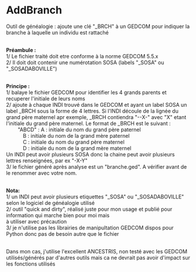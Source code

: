 # AddBranch
Outil de généalogie : ajoute une clé "_BRCH" à un GEDCOM pour indiquer la branche à laquelle un individu est rattaché

<br><b>Préambule :</b>
<br>1/ Le fichier traité doit etre conforme à la norme GEDCOM 5.5.x
<br>2/ Il doit doit contenir une numérotation SOSA (labels "_SOSA" ou "_SOSADABOVILLE")

<br><b>Principe : </b>
<br>1/ balaye le fichier GEDCOM pour identifier les 4 grands parents et recuperer l'initiale de leurs noms
<br>2/ ajoute à chaque INDI trouvé dans le GEDCOM et ayant un label SOSA un label _BRCH sous la forme de 4 lettres. Si l'INDI découle de la lignée du grand père maternel apr exemple, _BRCH contiendra "--X-" avec "X" etant l'initiale du grand père maternel. 
Le format de _BRCH est le suivant :
<br>&emsp;&emsp;      "ABCD" :  A : initiale du nom du grand père paternel
<br>&emsp;&emsp;&emsp;                B : initiale du nom de la grand mère paternel
<br>&emsp;&emsp;&emsp;                C : initiale du nom du grand père maternel
<br>&emsp;&emsp;&emsp;                D : initiale du nom de la grand mère maternel
&emsp;
<br>Un INDI peut avoir plusieurs SOSA donc la chaine peut avoir plusieurs lettres renseignées, par ex "-X-Y"
<br>3/ le fichier généré après analyse est un "branche.ged". A vérifier avant de le renommer avec votre nom.

<br><b>Nota:</b>
<br>1/ un INDI peut avoir plusieurs etiquettes "_SOSA" ou "_SOSADABOVILLE" selon le logiciel de généalogie utilisé
<br>2/ outil "quick and dirty", réalisé juste pour mon usage et publié pour information qui marche bien pour moi mais 
<br>    à utiliser avec précaution
<br>3/ je n'utilise pas les librairies de manipultation GEDCOM dispos pour Python donc pas de besoin autre que le fichier

<br>Dans mon cas, j'utilise l'excellent ANCESTRIS, non testé avec les GEDCOM utilisés/générés par d'autres outils mais
ca ne devrait pas avoir d'impact sur les fonctions utilisés
